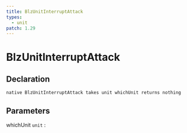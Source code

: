 ```yaml
---
title: BlzUnitInterruptAttack
types:
  - unit
patch: 1.29
---
```


# BlzUnitInterruptAttack

## Declaration

```jass
native BlzUnitInterruptAttack takes unit whichUnit returns nothing
```

## Parameters
whichUnit `unit`
: 
